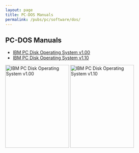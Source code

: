 ```yaml
---
layout: page
title: PC-DOS Manuals
permalink: /pubs/pc/software/dos/
---
```


PC-DOS Manuals
---

* [IBM PC Disk Operating System v1.00](PCDOS100/)
* [IBM PC Disk Operating System v1.10](PCDOS110/)

[<img src="http://static.pcjs.org/pubs/pc/software/dos/PCDOS100/thumbs/PCDOS100.jpg" width="200" height="260" alt="IBM PC Disk Operating System v1.00"/>](PCDOS100/)
[<img src="http://static.pcjs.org/pubs/pc/software/dos/PCDOS110/thumbs/PCDOS110.jpg" width="200" height="260" alt="IBM PC Disk Operating System v1.10"/>](PCDOS110/)
